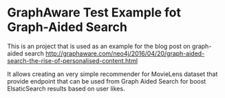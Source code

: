 # GraphAware Test Example fot Graph-Aided Search

This is an project that is used as an example for the blog post on graph-aided search http://graphaware.com/neo4j/2016/04/20/graph-aided-search-the-rise-of-personalised-content.html

It allows creating an very simple recommender for MovieLens dataset that provide endpoint that can be used from Graph Aided Search for boost ElsaticSearch results based on user likes.